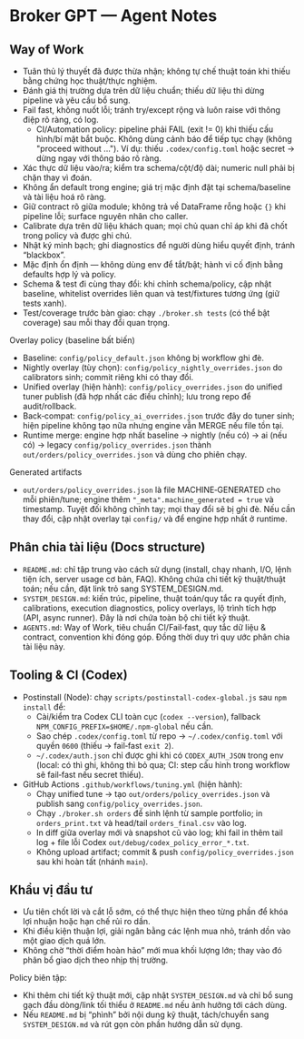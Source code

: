 # Broker GPT — Agent Notes

## Way of Work
- Tuân thủ lý thuyết đã được thừa nhận; không tự chế thuật toán khi thiếu bằng chứng học thuật/thực nghiệm.
- Đánh giá thị trường dựa trên dữ liệu chuẩn; thiếu dữ liệu thì dừng pipeline và yêu cầu bổ sung.
- Fail fast, không nuốt lỗi; tránh try/except rộng và luôn raise với thông điệp rõ ràng, có log.
  - CI/Automation policy: pipeline phải FAIL (exit != 0) khi thiếu cấu hình/bí mật bắt buộc. Không dùng cảnh báo để tiếp tục chạy (không "proceed without ..."). Ví dụ: thiếu `.codex/config.toml` hoặc secret → dừng ngay với thông báo rõ ràng.
- Xác thực dữ liệu vào/ra; kiểm tra schema/cột/độ dài; numeric null phải bị chặn thay vì đoán.
- Không ẩn default trong engine; giá trị mặc định đặt tại schema/baseline và tài liệu hoá rõ ràng.
- Giữ contract rõ giữa module; không trả về DataFrame rỗng hoặc `{}` khi pipeline lỗi; surface nguyên nhân cho caller.
- Calibrate dựa trên dữ liệu khách quan; mọi chủ quan chỉ áp khi đã chốt trong policy và được ghi chú.
- Nhật ký minh bạch; ghi diagnostics để người dùng hiểu quyết định, tránh “blackbox”.
- Mặc định ổn định — không dùng env để tắt/bật; hành vi cố định bằng defaults hợp lý và policy.
- Schema & test đi cùng thay đổi: khi chỉnh schema/policy, cập nhật baseline, whitelist overrides liên quan và test/fixtures tương ứng (giữ tests xanh).
- Test/coverage trước bàn giao: chạy `./broker.sh tests` (có thể bật coverage) sau mỗi thay đổi quan trọng.

Overlay policy (baseline bất biến)
- Baseline: `config/policy_default.json` không bị workflow ghi đè.
- Nightly overlay (tùy chọn): `config/policy_nightly_overrides.json` do calibrators sinh; commit riêng khi có thay đổi.
- Unified overlay (hiện hành): `config/policy_overrides.json` do unified tuner publish (đã hợp nhất các điều chỉnh); lưu trong repo để audit/rollback.
- Back‑compat: `config/policy_ai_overrides.json` trước đây do tuner sinh; hiện pipeline không tạo nữa nhưng engine vẫn MERGE nếu file tồn tại.
- Runtime merge: engine hợp nhất baseline → nightly (nếu có) → ai (nếu có) → legacy `config/policy_overrides.json` thành `out/orders/policy_overrides.json` và dùng cho phiên chạy.

Generated artifacts
- `out/orders/policy_overrides.json` là file MACHINE‑GENERATED cho mỗi phiên/tune; engine thêm `"_meta".machine_generated = true` và timestamp. Tuyệt đối không chỉnh tay; mọi thay đổi sẽ bị ghi đè. Nếu cần thay đổi, cập nhật overlay tại `config/` và để engine hợp nhất ở runtime.

## Phân chia tài liệu (Docs structure)
- `README.md`: chỉ tập trung vào cách sử dụng (install, chạy nhanh, I/O, lệnh tiện ích, server usage cơ bản, FAQ). Không chứa chi tiết kỹ thuật/thuật toán; nếu cần, đặt link trỏ sang SYSTEM_DESIGN.md.
- `SYSTEM_DESIGN.md`: kiến trúc, pipeline, thuật toán/quy tắc ra quyết định, calibrations, execution diagnostics, policy overlays, lộ trình tích hợp (API, async runner). Đây là nơi chứa toàn bộ chi tiết kỹ thuật.
- `AGENTS.md`: Way of Work, tiêu chuẩn CI/Fail‑fast, quy tắc dữ liệu & contract, convention khi đóng góp. Đồng thời duy trì quy ước phân chia tài liệu này.

## Tooling & CI (Codex)
- Postinstall (Node): chạy `scripts/postinstall-codex-global.js` sau `npm install` để:
  - Cài/kiểm tra Codex CLI toàn cục (`codex --version`), fallback `NPM_CONFIG_PREFIX=$HOME/.npm-global` nếu cần.
  - Sao chép `.codex/config.toml` từ repo → `~/.codex/config.toml` với quyền `0600` (thiếu → fail‑fast `exit 2`).
  - `~/.codex/auth.json` chỉ được ghi khi có `CODEX_AUTH_JSON` trong env (local: có thì ghi, không thì bỏ qua; CI: step cấu hình trong workflow sẽ fail‑fast nếu secret thiếu).
- GitHub Actions `.github/workflows/tuning.yml` (hiện hành):
  - Chạy unified tune → tạo `out/orders/policy_overrides.json` và publish sang `config/policy_overrides.json`.
  - Chạy `./broker.sh orders` để sinh lệnh từ sample portfolio; in `orders_print.txt` và head/tail `orders_final.csv` vào log.
  - In diff giữa overlay mới và snapshot cũ vào log; khi fail in thêm tail log + file lỗi Codex `out/debug/codex_policy_error_*.txt`.
  - Không upload artifact; commit & push `config/policy_overrides.json` sau khi hoàn tất (nhánh `main`).

## Khẩu vị đầu tư
- Ưu tiên chốt lời và cắt lỗ sớm, có thể thực hiện theo từng phần để khóa lợi nhuận hoặc hạn chế rủi ro dần.
- Khi điều kiện thuận lợi, giải ngân bằng các lệnh mua nhỏ, tránh dồn vào một giao dịch quá lớn.
- Không chờ “thời điểm hoàn hảo” mới mua khối lượng lớn; thay vào đó phân bổ giao dịch theo nhịp thị trường.

Policy biên tập:
- Khi thêm chi tiết kỹ thuật mới, cập nhật `SYSTEM_DESIGN.md` và chỉ bổ sung gạch đầu dòng/link tối thiểu ở `README.md` nếu ảnh hưởng tới cách dùng.
- Nếu `README.md` bị “phình” bởi nội dung kỹ thuật, tách/chuyển sang `SYSTEM_DESIGN.md` và rút gọn còn phần hướng dẫn sử dụng.
